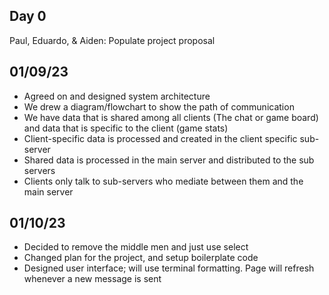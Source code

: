 ## Day 0
Paul, Eduardo, & Aiden:
Populate project proposal

## 01/09/23
* Agreed on and designed system architecture
* We drew a diagram/flowchart to show the path of communication
* We have data that is shared among all clients (The chat or game board) and data that is specific to the client (game stats)
* Client-specific data is processed and created in the client specific sub-server
* Shared data is processed in the main server and distributed to the sub servers
* Clients only talk to sub-servers who mediate between them and the main server

## 01/10/23
* Decided to remove the middle men and just use select
* Changed plan for the project, and setup boilerplate code
* Designed user interface; will use terminal formatting. Page will refresh whenever a new message is sent
